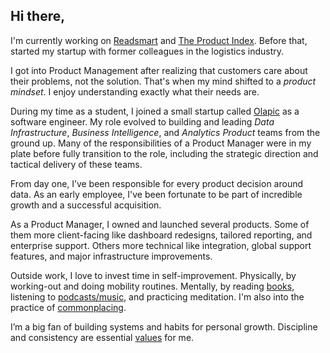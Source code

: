 
## Hi there,

I'm currently working on [Readsmart](https://readsmart.co) and [The Product Index](https://theproductindex.com). Before that, started my startup with former colleagues in the logistics industry.

I got into Product Management after realizing that customers care about their problems, not the solution. That's when my mind shifted to a *product mindset*. I enjoy understanding exactly what their needs are.

During my time as a student, I joined a small startup called [Olapic](https://olapic.com) as a software engineer. My role evolved to building and leading *Data Infrastructure*, *Business Intelligence*, and *Analytics Product* teams from the ground up. Many of the responsibilities of a Product Manager were in my plate before fully transition to the role, including the strategic direction and tactical delivery of these teams. 

From day one, I’ve been responsible for every product decision around data. As an early employee, I've been fortunate to be part of incredible growth and a successful acquisition.

As a Product Manager, I owned and launched several products. Some of them more client-facing like dashboard redesigns, tailored reporting, and enterprise support. Others more technical like integration, global support features, and major infrastructure improvements.

Outside work, I love to invest time in self-improvement. Physically, by working-out and doing mobility routines. Mentally, by reading [books](https://www.goodreads.com/user/show/74645368-david-fern-ndez), listening to [podcasts/music](spotify:user:fernandezdavid7), and practicing meditation. I'm also into the practice of [commonplacing](https://medium.com/read-smart/why-you-should-consider-a-digital-commonplace-book-dd8748215ccb).

I’m a big fan of building systems and habits for personal growth. Discipline and consistency are essential [values](/values.md) for me.